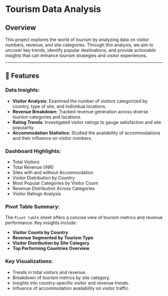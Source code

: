 # Tourism Data Analysis

## Overview
This project explores the world of tourism by analyzing data on visitor numbers, revenue, and site categories. Through this analysis, we aim to uncover key trends, identify popular destinations, and provide actionable insights that can enhance tourism strategies and visitor experiences.

---

## 🌟 Features

### Data Insights:
- **Visitor Analysis**: Examined the number of visitors categorized by country, type of site, and individual locations.
- **Revenue Breakdown**: Tracked revenue generation across diverse tourism categories and locations.
- **Rating Trends**: Investigated visitor ratings to gauge satisfaction and site popularity.
- **Accommodation Statistics**: Studied the availability of accommodations and their influence on visitor numbers.

### Dashboard Highlights:
- Total Visitors
- Total Revenue (INR)
- Sites with and without Accommodation
- Visitor Distribution by Country
- Most Popular Categories by Visitor Count
- Revenue Distribution Across Categories
- Visitor Ratings Analysis

### Pivot Table Summary:
The `Pivot table` sheet offers a concise view of tourism metrics and revenue performance. Key insights include:

- **Visitor Counts by Country**
- **Revenue Segmented by Tourism Type**
- **Visitor Distribution by Site Category**
- **Top Performing Countries Overview**

### Key Visualizations:
- Trends in total visitors and revenue.
- Breakdown of tourism metrics by site category.
- Insights into country-specific visitor and revenue trends.
- Influence of accommodation availability on visitor traffic.

